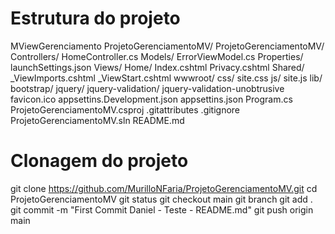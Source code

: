 # Estrutura do projeto
MViewGerenciamento
    ProjetoGerenciamentoMV/
        ProjetoGerenciamentoMV/
            Controllers/
                HomeController.cs
            Models/
                ErrorViewModel.cs
            Properties/
                launchSettings.json
            Views/
                Home/
                    Index.cshtml
                    Privacy.cshtml
                Shared/
                    _ViewImports.cshtml
                    _ViewStart.cshtml
            wwwroot/
                css/
                    site.css
                js/
                    site.js
                lib/
                    bootstrap/
                    jquery/
                    jquery-validation/
                    jquery-validation-unobtrusive
                favicon.ico
            appsettins.Development.json
            appsettins.json
            Program.cs
            ProjetoGerenciamentoMV.csproj
        .gitattributes
        .gitignore
        ProjetoGerenciamentoMV.sln
        README.md    

# Clonagem do projeto
git clone https://github.com/MurilloNFaria/ProjetoGerenciamentoMV.git
cd ProjetoGerenciamentoMV
git status
git checkout main
git branch
git add .
git commit -m "First Commit Daniel - Teste - README.md"
git push origin main
